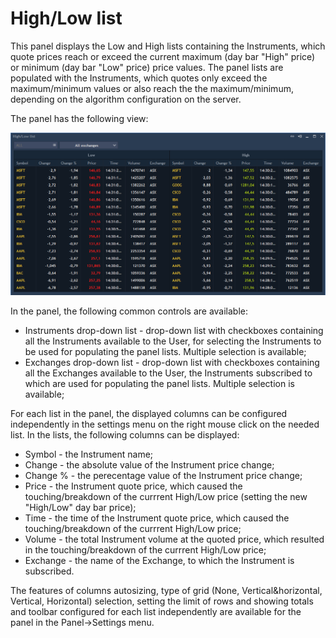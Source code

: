 # High/Low list

This panel displays the Low and High lists containing the Instruments, which quote prices reach or exceed the current maximum \(day bar "High" price\) or minimum \(day bar "Low" price\) price values. The panel lists are populated with the Instruments, which quotes only exceed the maximum/minimum values or also reach the the maximum/minimum, depending on the algorithm configuration on the server.

The panel has the following view:

![](../../../.gitbook/assets/high-low-te-front-panel-filled2.png)

In the panel, the following common controls are available:

* Instruments drop-down list - drop-down list with checkboxes containing all the Instruments available to the User, for selecting the Instruments to be used for populating the panel lists. Multiple selection is available;  
* Exchanges drop-down list - drop-down list with checkboxes containing all the Exchanges available to the User, the Instruments subscribed to which are used for populating the panel lists. Multiple selection is available;

For each list in the panel, the displayed columns can be configured independently in the settings menu on the right mouse click on the needed list. In the lists, the following columns can be displayed:

* Symbol - the Instrument name;
* Change - the absolute value of the Instrument price change;
* Change % - the perecentage value of the Instrument price change;
* Price - the Instrument quote price, which caused the touching/breakdown of the currrent High/Low price \(setting the new "High/Low" day bar price\);
* Time - the time of the Instrument quote price, which caused the touching/breakdown of the currrent High/Low price;
* Volume - the total Instrument volume at the quoted price, which resulted in the touching/breakdown of the currrent High/Low price;
* Exchange - the name of the Exchange, to which the Instrument is subscribed.

The features of columns autosizing, type of grid \(None, Vertical&horizontal, Vertical, Horizontal\) selection, setting the limit of rows and showing totals and toolbar configured for each list independently are available for the panel in the Panel-&gt;Settings menu.

